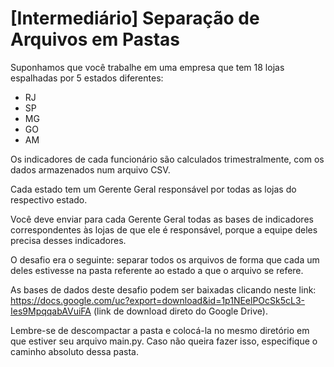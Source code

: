 # [Intermediário] Separação de Arquivos em Pastas
Suponhamos que você trabalhe em uma empresa que tem 18 lojas espalhadas por 5 estados diferentes:
- RJ
- SP
- MG
- GO
- AM

Os indicadores de cada funcionário são calculados trimestralmente, com os dados armazenados num arquivo CSV.

Cada estado tem um Gerente Geral responsável por todas as lojas do respectivo estado.

Você deve enviar para cada Gerente Geral todas as bases de indicadores correspondentes às lojas de que ele é responsável, porque a equipe deles precisa desses indicadores.

O desafio era o seguinte: separar todos os arquivos de forma que cada um deles estivesse na pasta referente ao estado a que o arquivo se refere.

As bases de dados deste desafio podem ser baixadas clicando neste link: https://docs.google.com/uc?export=download&id=1p1NEelPOcSk5cL3-Ies9MpqqabAVuiFA (link de download direto do Google Drive).

Lembre-se de descompactar a pasta e colocá-la no mesmo diretório em que estiver seu arquivo main.py. Caso não queira fazer isso, especifique o caminho absoluto dessa pasta.
